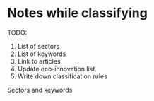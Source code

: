 # Notes while classifying

TODO: 
1. List of sectors
2. List of keywords
3. Link to articles
4. Update eco-innovation list
5. Write down classification rules


Sectors and keywords
